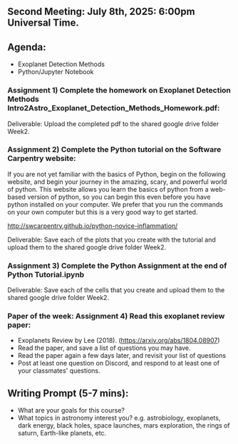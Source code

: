 ## Second Meeting: July 8th, 2025: 6:00pm Universal Time.


## Agenda:
* Exoplanet Detection Methods
* Python/Jupyter Notebook


### Assignment 1) Complete the homework on Exoplanet Detection Methods Intro2Astro_Exoplanet_Detection_Methods_Homework.pdf:

Deliverable:
   Upload the completed pdf to the shared google drive folder Week2.


### Assignment 2) Complete the Python tutorial on the Software Carpentry website:

If you are not yet familiar with the basics of Python, begin on the following website, and begin your
journey in the amazing, scary, and powerful world of python. This website allows you learn the basics
of python from a web-based version of python, so you can begin this even before you have python installed
on your computer. We prefer that you run the commands on your own computer but this is a very good way to
get started.

http://swcarpentry.github.io/python-novice-inflammation/

Deliverable:
   Save each of the plots that you create with the tutorial and upload them to the shared google drive folder Week2.

### Assignment 3) Complete the Python Assignment at the end of Python Tutorial.ipynb

Deliverable:
   Save each of the cells that you create and upload them to the shared google drive folder Week2.


### Paper of the week: Assignment 4) Read this exoplanet review paper:

* Exoplanets Review by Lee (2018). (https://arxiv.org/abs/1804.08907)
* Read the paper, and save a list of questions you may have.
* Read the paper again a few days later, and revisit your list of questions
* Post at least one question on Discord, and respond to at least one of your classmates' questions.


## Writing Prompt (5-7 mins):
* What are your goals for this course?
* What topics in astronomy interest you? e.g. astrobiology, exoplanets, dark energy, black holes, space launches, mars exploration, the rings of saturn, Earth-like planets, etc.
